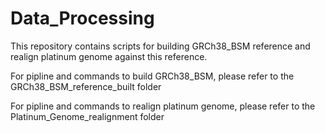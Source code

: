 # Data_Processing
This repository contains scripts for building GRCh38_BSM reference and realign platinum genome against this reference.

For pipline and commands to build GRCh38_BSM, please refer to the GRCh38_BSM_reference_built folder

For pipline and commands to realign platinum genome, please refer to the Platinum_Genome_realignment folder
